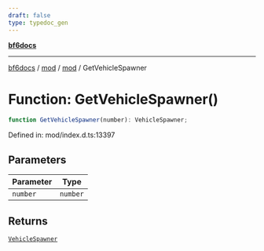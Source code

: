 ```yaml
---
draft: false
type: typedoc_gen
---
```


[**bf6docs**](../../../_index.md)

***

[bf6docs](../../../_index.md) / [mod](../../_index.md) / [mod](../_index.md) / GetVehicleSpawner

# Function: GetVehicleSpawner()

```ts
function GetVehicleSpawner(number): VehicleSpawner;
```

Defined in: mod/index.d.ts:13397

## Parameters

| Parameter | Type |
| ------ | ------ |
| `number` | `number` |

## Returns

[`VehicleSpawner`](../VehicleSpawner/_index.md)
